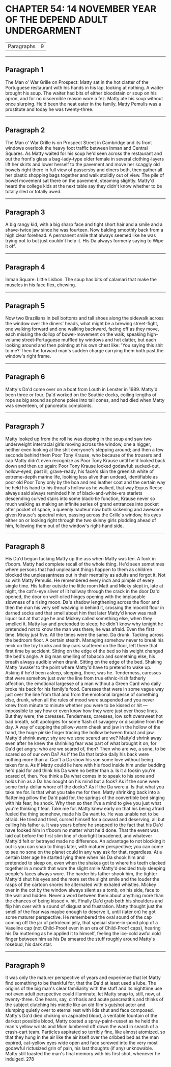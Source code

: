 # CHAPTER 54: 14 NOVEMBER YEAR OF THE DEPEND ADULT UNDERGARMENT

| | |
|------------|-----|
| Paragraphs |9|

---
## Paragraph 1

The Man o' War Grille on Prospect: Matty sat in the hot clatter of the Portuguese restaurant with his hands in his lap, looking at nothing. A waiter brought his soup. The waiter had bits of either bloodstain or soup on his apron, and for no discernible reason wore a fez. Matty ate his soup without once slurping. He'd been the neat eater in the family. Matty Pemulis was a prostitute and today he was twenty-three.

---
## Paragraph 2

The Man o' War Grille is on Prospect Street in Cambridge and its front windows overlook the heavy foot traffic between Inman and Central Squares. As Matty waited for his soup he'd seen across the restaurant and out the front's glass a bag-lady-type older female in several clothing-layers lift her skirts and lower herself to the pavement and move her scaggly old bowels right there in full view of passersby and diners both, then gather all her plastic shopping bags together and walk stolidly out of view. The pile of bowel movement sat there on the pavement, steaming slightly. Matty'd heard the college kids at the next table say they didn't know whether to be totally illed or totally awed.

---
## Paragraph 3

A big rangy kid, with a big sharp face and tight short hair and a smile and a shave-twice jaw since he was fourteen. Now balding smoothly back from a high clear forehead. A permanent smile that always seemed like he was trying not to but just couldn't help it. His Da always formerly saying to Wipe it off.

---
## Paragraph 4

Inman Square: Little Lisbon. The soup has bits of calamari that make the muscles in his face flex, chewing.

---
## Paragraph 5

Now two Brazilians in bell bottoms and tall shoes along the sidewalk across the window over the diners' heads, what might be a brewing street-fight, one walking forward and one walking backward, facing off as they move, each missing the dollop of bowel-movement on the walk, speaking high-volume street-Portuguese muffled by windows and hot clatter, but each looking around and then pointing at his own chest like: 'You saying this shit to me?'Then the forward man's sudden charge carrying them both past the window's right frame.

---
## Paragraph 6

Matty's Da'd come over on a boat from Louth in Lenster in 1989. Matty'd been three or four. Da'd worked on the Southie docks, coiling lengths of rope as big around as phone poles into tall cones, and had died when Matty was seventeen, of pancreatic complaints.

---
## Paragraph 7

Matty looked up from the roll he was dipping in the soup and saw two underweight interracial girls moving across the window, one a nigger, neither even looking at the shit everyone's stepping around; and then a few seconds behind them Poor Tony Krause, who because of the trousers and cap Matty didn't even recognize as Poor Tony Krause until he'd looked back down and then up again: Poor Tony Krause looked godawful: sucked-out, hollow-eyed, past ill, grave-ready, his face's skin the greenish white of extreme-depth marine life, looking less alive than undead, identifiable as poor old Poor Tony only by the boa and red leather coat and the certain way he held his hand to his throat's hollow as he walked, that way Equus Reese always said always reminded him of black-and-white-era starlets descending curved stairs into some black-tie function, Krause never so much walking as making an infinite series of grand entrances into pocket after pocket of space, a queenly hauteur now both sickening and awesome given Krause's spectral mien, passing across the Grille's window, his eyes either on or looking right through the two skinny girls plodding ahead of him, following them out of the window's right-hand side.

---
## Paragraph 8

His Da'd begun fucking Matty up the ass when Matty was ten. A fook in t'boom. Matty had complete recall of the whole thing. He'd seen sometimes where persons that had unpleasant things happen to them as children blocked the unpleasantness out in their mentality as adults and forgot it. Not so with Matty Pemulis. He remembered every inch and pimple of every single time. His father outside the little room Matt and Micky slept in, late at night, the cat's-eye sliver of lit hallway through the crack in the door Da'd opened, the door on well-oiled hinges opening with the implacable slowness of a rising moon. Da's shadow lengthening across the floor and then the man his very self weaving in behind it, crossing the moonlit floor in darned socks and that smell about him that later Matty'd know was malt liquor but at that age he and Mickey called something else, when they smelled it. Matty lay and pretended to sleep; he didn't know why tonight he pretended not to know the man was there; he was afraid. Even the first time. Micky just five. All the times were the same. Da drunk. Tacking across the bedroom floor. A certain stealth. Managing somehow never to break his neck on the toy trucks and tiny cars scattered on the floor, left there that first time by accident. Sitting on the edge of the bed so his weight changed the bed's angle. A big man smelling of tobacco and something else, his breath always audible when drunk. Sitting on the edge of the bed. Shaking Matty 'awake' to the point where Matty'd have to pretend to wake up. Asking if he'd been asleep, sleeping, there, was he. Tenderness, caresses that were somehow just over the line from true ethnic-lrish fatherly affection, the emotional largesse of a man without a Green Card who daily broke his back for his family's food. Caresses that were in some vague way just over the line from that and from the emotional largesse of something else, drunk, when all the rules of mood were suspended and you never knew from minute to minute whether you were to be kissed or hit — impossible to say how or even know how they were just over those lines. But they were, the caresses. Tenderness, caresses, low soft oversweet hot bad breath, soft apologies for some flash of savagery or discipline from the day. A way of cupping the pillow-warm cheek and jaw in the hollow of the hand, the huge pinkie finger tracing the hollow between throat and jaw. Matty'd shrink away: shy are we sone scared are we? Matty'd shrink away even after he knew the shrinking fear was part of what brought it on, for Da'd get angry: who are we scared of, then? Then who are we, a sone, to be scared so of our own Da? As if the Da that broke daily his back were nothing more than a. Can't a Da show his son some love without being taken for a. As if Matty could lie here with his food inside him under bedding he'd paid for and think his Da were no better than a. Is it a fookin you're scared of, then. You think a Da what comes in to speak to his sone and holds him as a Da has nought on his mind but a fook? As if the sone were some forty-dollar whore off the docks? As if the Da were a. Is that what you take me for. Is that what you take me for then. Matty shrinking back into a flattening pillow the Da'd paid for, the springs of the convertible bed singing with his fear; he shook. Why then so then I've a mind to give you just what you're thinking t'fear. Take me for. Matty knew early on that his being afraid fueled the thing somehow, made his Da want to. He was unable not to be afraid. He tried and tried, cursed himself for a coward and deserving, all but calling his father a. It was years before he snapped to the fact that his Da'd have fooked him in t'boom no matter what he'd done. That the event was laid out before the first slim line of doorlight broadened, and whatever Matty'd felt or betrayed made no difference. An advantage to not blocking it out is you can snap to things later, with maturer perspective; you can come to see no sone on the planet could in any way ask for that, regardless. At a certain later age he started lying there when his Da shook him and pretended to sleep on, even when the shakes got to where his teeth clacked together in a mouth that wore the slight smile Matty'd decided truly sleeping people's faces always wore. The harder his father shook him, the tighter Matty'd shut his eyes and the more set the slight smile and the louder the rasps of the cartoon snores he alternated with exhaled whistles. Mickey over in the cot by the window always silent as a tomb, on his side, face to the wall and hidden. Never a word between them about anything more than the chances of being kissed v. hit. Finally Da'd grab both his shoulders and flip him over with a sound of disgust and frustration. Matty thought just the smell of the fear was maybe enough to deserve it, until (later on) he got some maturer perspective. He remembered the oval sound of the cap coming off the jar of petroleum jelly, that special stone-in-pond plop of a Vaseline cap (not Child-Proof even in an era of Child-Proof caps), hearing his Da muttering as he applied it to himself, feeling the ice-cold awful cold finger between him as his Da smeared the stuff roughly around Matty's rosebud, his dark star.

---
## Paragraph 9

It was only the maturer perspective of years and experience that let Matty find something to be thankful for, that the Da'd at least used a lube. The origins of the big man's clear familiarity with the stuff and its nighttime use not even adult perspective could illuminate, let Matty snap to, still, now, at twenty-three. One hears, say, cirrhosis and acute pancreatitis and thinks of the subject clutching his middle like an old film's gutshot actor and slumping quietly over to eternal rest with lids shut and face composed. Matty's Da'd died choking on aspirated blood, a veritable fountain of the darkest possible blood, Matty coated a spray-paint-russet as he held the man's yellow wrists and Mum lumbered off down the ward in search of a crash-cart team. Particles aspirated so terribly fine, like almost atomized, so that they hung in the air like the air itself over the cribbed bed as the man expired, cat-yellow eyes wide open and face screwed into the very most godawful rictusized grin of pain, his last thoughts (if any) unknowable. Matty still toasted the man's final memory with his first shot, whenever he indulged. 278
